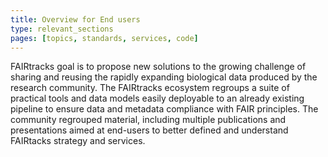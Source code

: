 ```yaml
---
title: Overview for End users
type: relevant_sections
pages: [topics, standards, services, code]
---
```


FAIRtracks goal is to propose new solutions to the growing challenge of sharing and reusing the
rapidly expanding biological data produced by the research community. The FAIRtracks ecosystem
regroups a suite of practical tools and data models easily deployable to an already existing
pipeline to ensure data and metadata compliance with FAIR principles. The community regrouped
material, including multiple publications and presentations aimed at end-users to better defined and
understand FAIRtacks strategy and services.
